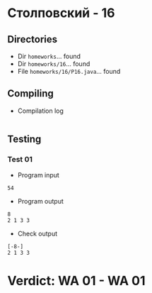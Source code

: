 # Столповский - 16
## Directories
- Dir `homeworks`... found
- Dir `homeworks/16`... found
- File `homeworks/16/P16.java`... found
## Compiling
- Compilation log
```

```
## Testing
### Test 01
- Program input
```
54

```
- Program output
```
8
2 1 3 3 

```
- Check output
```
[-8-]
2 1 3 3

```
# Verdict: **WA 01** - WA 01
